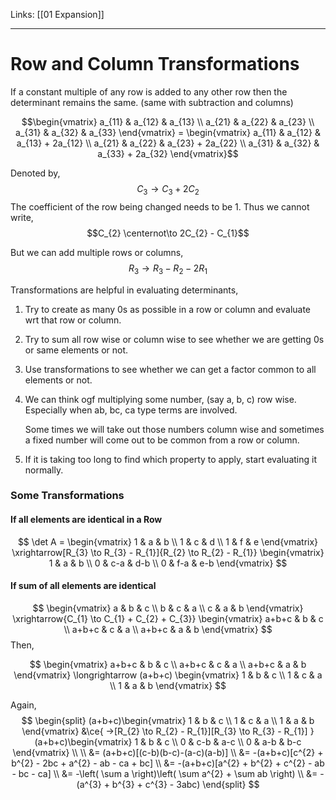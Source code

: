 Links: [[01 Expansion]]
___
# Row and Column Transformations

If a constant multiple of any row is added to any other row then the determinant remains the same. (same with subtraction and columns)

$$\begin{vmatrix}
a_{11} & a_{12} & a_{13}  \\
a_{21} & a_{22} & a_{23}  \\
a_{31} & a_{32} & a_{33}
\end{vmatrix} = 
\begin{vmatrix}
a_{11} & a_{12} & a_{13} + 2a_{12} \\
a_{21} & a_{22} & a_{23} + 2a_{22} \\
a_{31} & a_{32} & a_{33} + 2a_{32}
\end{vmatrix}$$

Denoted by,
$$C_{3} \to C_{3} + 2C_{2}$$
The coefficient of the row being changed needs to be 1. 
Thus we cannot write,
$$C_{2} \centernot\to 2C_{2} - C_{1}$$

But we can add multiple rows or columns,
$$R_{3} \to R_{3} - R_{2} - 2R_{1}$$

Transformations are helpful in evaluating determinants,
1. Try to create as many 0s as possible in a row or column and evaluate wrt that row or column. 
2. Try to sum all row wise or column wise to see whether we are getting 0s or same elements or not. 
3. Use transformations to see whether we can get a factor common to all elements or not. 
4. We can think ogf multiplying some number, (say a, b, c) row wise. Especially when ab, bc, ca type terms are involved. 
   
	Some times we will take out those numbers column wise and sometimes a fixed number will come out to be common from a row or column.  

5. If it is taking too long to find which property to apply, start evaluating it normally. 

### Some Transformations
#### If all elements are identical in a Row

$$ \det A =
\begin{vmatrix}
1 & a & b \\
1 & c & d \\
1 & f & e
\end{vmatrix} 
\xrightarrow[R_{3} \to R_{3} - R_{1}]{R_{2} \to R_{2} - R_{1}}
\begin{vmatrix}
1 & a & b \\
0 & c-a & d-b \\
0 & f-a & e-b
\end{vmatrix} 
$$


#### If sum of all elements are identical


$$
\begin{vmatrix}
a & b & c \\
b & c & a \\
c & a & b
\end{vmatrix} 
\xrightarrow{C_{1} \to C_{1} + C_{2} + C_{3}}
\begin{vmatrix}
a+b+c & b & c \\
a+b+c & c & a \\
a+b+c & a & b
\end{vmatrix} 
$$
Then,

$$
\begin{vmatrix}
a+b+c & b & c \\
a+b+c & c & a \\
a+b+c & a & b
\end{vmatrix} 
\longrightarrow 
(a+b+c) 
\begin{vmatrix}
1 & b & c \\
1 & c & a \\
1 & a & b
\end{vmatrix}
$$

Again,
$$
\begin{split}
(a+b+c)\begin{vmatrix}
1 & b & c \\
1 & c & a \\
1 & a & b
\end{vmatrix} &\ce{ ->[R_{2} \to R_{2} - R_{1}][R_{3} \to R_{3} - R_{1}] }
(a+b+c)\begin{vmatrix}
1 & b & c \\
0 & c-b & a-c \\
0 & a-b & b-c
\end{vmatrix} \\ \\
&= (a+b+c)[(c-b)(b-c)-(a-c)(a-b)] \\
&= -(a+b+c)[c^{2} + b^{2} - 2bc + a^{2} - ab - ca + bc] \\
&= -(a+b+c)[a^{2} + b^{2} + c^{2} - ab - bc - ca] \\
&= -\left( \sum a \right)\left( \sum a^{2} + \sum ab \right) \\
&= -(a^{3} + b^{3} + c^{3} - 3abc)
\end{split}
$$
